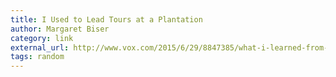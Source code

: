 ```yaml
---
title: I Used to Lead Tours at a Plantation
author: Margaret Biser
category: link
external_url: http://www.vox.com/2015/6/29/8847385/what-i-learned-from-leading-tours-about-slavery-at-a-plantation
tags: random
---
```

